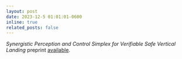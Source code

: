 ```yaml
---
layout: post
date: 2023-12-5 01:01:01-0600
inline: true
related_posts: false
---
```


*Synergistic Perception and Control Simplex for Verifiable Safe Vertical Landing* preprint [available](https://arxiv.org/pdf/2312.02937.pdf).
